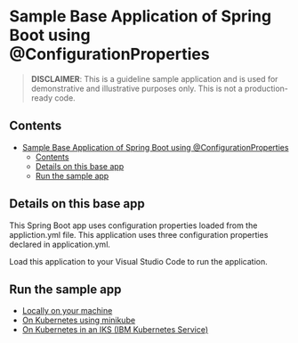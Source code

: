 # Sample Base Application of Spring Boot using  @ConfigurationProperties

> **DISCLAIMER**: This is a guideline sample application and is used for demonstrative and illustrative purposes only. This is not a production-ready code.

## Contents
- [Sample Base Application of Spring Boot using  @ConfigurationProperties](#sample-base-application-of-spring-boot-using--configurationproperties)
  - [Contents](#contents)
  - [Details on this base app](#details-on-this-base-app)
  - [Run the sample app](#run-the-sample-app)


## Details on this base app
This Spring Boot app uses configuration properties loaded from the appliction.yml file. This application uses three configuration properties declared in application.yml.  

Load this application to your Visual Studio Code to run the application.


## Run the sample app
  - [Locally on your machine](#locally-on-your-machine)
  - [On Kubernetes using minikube](#on-kubernetes-using-minikube)
  - [On Kubernetes in an IKS (IBM Kubernetes Service)](#on-kubernetes-in-an-iks-ibm-kubernetes-service)
